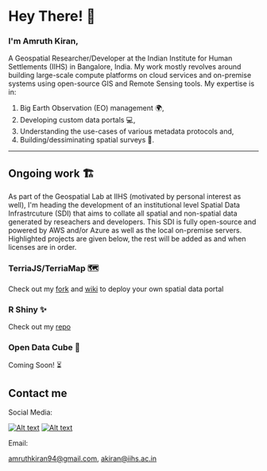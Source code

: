 # Hey There! :wave:

### I'm Amruth Kiran, 

A Geospatial Researcher/Developer at the Indian Institute for Human Settlements (IIHS) in Bangalore, India. My work mostly revolves around building large-scale compute platforms on cloud services and on-premise systems using open-source GIS and Remote Sensing tools. My expertise is in:
1. Big Earth Observation (EO) management :earth_africa:, 
2. Developing custom data portals :computer:, 
3. Understanding the use-cases of various metadata protocols and,
4. Building/dessiminating spatial surveys :memo:.
---
## Ongoing work :building_construction:
As part of the Geospatial Lab at IIHS (motivated by personal interest as well), I'm heading the development of an institutional level Spatial Data Infrastrcuture (SDI) that aims to collate all spatial and non-spatial data generated by reseachers and developers. This SDI is fully open-source and powered by AWS and/or Azure as well as the local on-premise servers. Highlighted projects are given below, the rest will be added as and when licenses are in order.

### TerriaJS/TerriaMap :world_map:
Check out my [fork](https://github.com/amruthkiran94/TerriaMap) and [wiki](https://github.com/amruthkiran94/TerriaMap/wiki) to deploy your own spatial data portal

### R Shiny :sparkles:
Check out my [repo](https://github.com/amruthkiran94/R-Shiny)

### Open Data Cube :ice_cube:
Coming Soon! :hourglass_flowing_sand:


## Contact me
Social Media:

[![Alt text](https://github.com/amruthkiran94/social-icons/blob/master/SVG/Color/Twitter.svg)](https://twitter.com/Amruthkiran94)
[![Alt text](https://github.com/amruthkiran94/social-icons/blob/master/SVG/Color/LinkedIN.svg)](https://www.linkedin.com/in/amruth-kiran/)

Email:

amruthkiran94@gmail.com, akiran@iihs.ac.in


